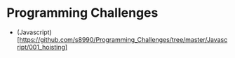 # Programming Challenges

- (Javascript)[https://github.com/s8990/Programming_Challenges/tree/master/Javascript/001_hoisting]
